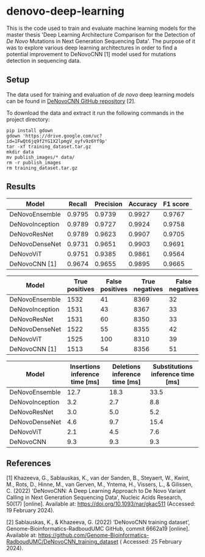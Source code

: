 # denovo-deep-learning

This is the code used to train and evaluate machine learning models for the master
thesis 'Deep Learning
Architecture Comparison for the Detection of <i>De Novo</i> Mutations in Next Generation Sequencing Data'. The purpose
of it was to explore various deep learning architectures in order to find a potential improvement to DeNovoCNN [1] model
used for mutations detection in sequencing data.

## Setup

The data used for training and evaluation of <i>de novo</i> deep learning models can be found
in <a href="https://github.com/Genome-Bioinformatics-RadboudUMC/DeNovoCNN_training_dataset">DeNovoCNN GitHub
repository</a> [2].

To download the data and extract it run the following commands in the project directory:

```
pip install gdown
gdown 'https://drive.google.com/uc?id=1FwQt6jq9f2YG1X2lpmgV_oyfv9z6Yf9p'
tar -xf training_dataset.tar.gz
mkdir data
mv publish_images/* data/
rm -r publish_images
rm training_dataset.tar.gz
```

## Results

| Model           | Recall  | Precision | Accuracy | F1 score |
|-----------------|---------|-----------|----------|----------|
| DeNovoEnsemble  | 0.9795	 | 0.9739    | 0.9927   | 0.9767   | 
| DeNovoInception | 0.9789  | 0.9727    | 0.9924   | 0.9758   |          
| DeNovoResNet    | 0.9789  | 0.9623    | 0.9907   | 0.9705   |
| DeNovoDenseNet  | 0.9731  | 0.9651    | 0.9903   | 0.9691   |            
| DeNovoViT       | 0.9751  | 0.9385    | 0.9861   | 0.9564   |
| DeNovoCNN [1]   | 0.9674  | 0.9655    | 0.9895   | 0.9665   |

| Model           | True positives | False positives | True negatives | False negatives |
|-----------------|----------------|-----------------|----------------|-----------------|
| DeNovoEnsemble  | 1532           | 41              | 8369           | 32              |
| DeNovoInception | 1531           | 43              | 8367           | 33              |
| DeNovoResNet    | 1531           | 60              | 8350           | 33              |
| DeNovoDenseNet  | 1522           | 55              | 8355           | 42              |
| DeNovoViT       | 1525           | 100             | 8310           | 39              |
| DeNovoCNN [1]   | 1513           | 54              | 8356           | 51              |

| Model           | Insertions inference time [ms] | Deletions inference time [ms] | Substitutions inference time [ms] |
|-----------------|--------------------------------|-------------------------------|-----------------------------------|
| DeNovoEnsemble  | 12.7                           | 18.3                          | 33.5                              | 
| DeNovoInception | 3.2                            | 2.7                           | 8.8                               |               
| DeNovoResNet    | 3.0                            | 5.0                           | 5.2                               | 
| DeNovoDenseNet  | 4.6                            | 9.7                           | 15.4                              |                 
| DeNovoViT       | 2.1                            | 4.5                           | 7.6                               | 
| DeNovoCNN       | 9.3                            | 9.3                           | 9.3                               |

## References

[1] Khazeeva, G., Sablauskas, K., van der Sanden, B., Steyaert, W., Kwint, M., Rots, D., Hinne, M., van Gerven, M.,
Yntema, H., Vissers, L., & Gilissen, C. (2022) 'DeNovoCNN: A Deep Learning Approach to De Novo Variant Calling in Next
Generation Sequencing Data', Nucleic Acids Research, 50(17) [online]. Available
at: https://doi.org/10.1093/nar/gkac511 (Accessed: 19 February 2024).

[2] Sablauskas, K., & Khazeeva, G. (2022) ‘DeNovoCNN training dataset’, Genome-Bioinformatics-RadboudUMC GitHub, commit
6662a19 [online]. Available at: https://github.com/Genome-Bioinformatics-RadboudUMC/DeNovoCNN_training_dataset (
Accessed: 25 February 2024).
